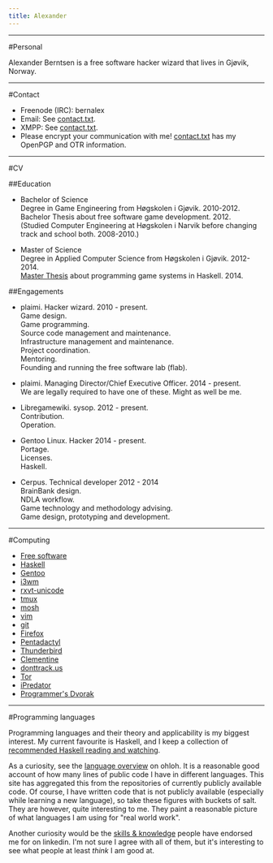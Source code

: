 ```yaml
---
title: Alexander
---
```


* * *
#Personal

Alexander Berntsen is a free software hacker wizard that lives in Gjøvik,
Norway.

* * *
#Contact
  * Freenode (IRC): bernalex
  * Email: See [contact.txt](contact.txt).
  * XMPP: See [contact.txt](contact.txt).
  * Please encrypt your communication with me! [contact.txt](contact.txt) has
  my OpenPGP and OTR information.

* * *
#CV

##Education
* Bachelor of Science  
Degree in Game Engineering from Høgskolen i Gjøvik. 2010-2012.  
Bachelor Thesis about free software game development. 2012.  
(Studied Computer Engineering at Høgskolen i Narvik before changing track and
school both. 2008-2010.)

* Master of Science  
Degree in Applied Computer Science from Høgskolen i Gjøvik. 2012-2014.  
[Master Thesis](https://github.com/alexander-b/master-thesis) about
programming game systems in Haskell. 2014.

##Engagements
* plaimi. Hacker wizard. 2010 - present.  
Game design.  
Game programming.  
Source code management and maintenance.  
Infrastructure management and maintenance.  
Project coordination.  
Mentoring.  
Founding and running the free software lab (flab).

* plaimi. Managing Director/Chief Executive Officer. 2014 - present.  
We are legally required to have one of these. Might as well be me.

* Libregamewiki. sysop. 2012 - present.  
Contribution.  
Operation.

* Gentoo Linux. Hacker 2014 - present.  
Portage.  
Licenses.  
Haskell.

* Cerpus. Technical developer 2012 - 2014  
BrainBank design.  
NDLA workflow.  
Game technology and methodology advising.  
Game design, prototyping and development.

* * *
#Computing
* [Free software](https://www.gnu.org/philosophy/free-sw.html)
* [Haskell](https://www.haskell.org/)
* [Gentoo](https://www.gentoo.org/)
* [i3wm](https://i3wm.org/)
* [rxvt-unicode](http://software.schmorp.de/pkg/rxvt-unicode)
* [tmux](https://tmux.sourceforge.net/)
* [mosh](https://mosh.mit.edu/)
* [vim](https://www.vim.org/)
* [git](https://git-scm.com/)
* [Firefox](https://www.mozilla.org/en-US/firefox/fx/)
* [Pentadactyl](https://5digits.org/pentadactyl/)
* [Thunderbird](https://www.mozilla.org/projects/thunderbird/)
* [Clementine](https://www.clementine-player.org/)
* [donttrack.us](https://donttrack.us)
* [Tor](https://www.torproject.org/)
* [iPredator](https://ipredator.se/)
* [Programmer's Dvorak](https://www.kaufmann.no/roland/dvorak/)

* * *
#Programming languages

Programming languages and their theory and applicability is my biggest 
interest. My current favourite is Haskell, and I keep a collection of
[recommended Haskell reading and watching](haskell.html).

As a curiosity, see the
[language overview](https://www.ohloh.net/accounts/alexanderb/languages) on
ohloh. It is a reasonable good account of how many lines of public code I 
have in different languages. This site has aggregated this from the 
repositories of currently publicly available code. Of course, I have written
code that is not publicly available (especially while learning a new
language), so take these figures with buckets of salt. They are however, quite
interesting to me. They paint a reasonable picture of what languages I am
using for "real world work".

Another curiosity would be the
[skills & knowledge](https://www.linkedin.com/in/hackerwizard) people have
endorsed me for on linkedin. I'm not sure I agree with all of them, but it's
interesting to see what people at least *think* I am good at.
